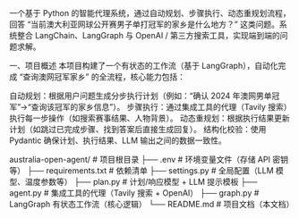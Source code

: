 一个基于 Python 的智能代理系统，通过自动规划、步骤执行、动态重规划流程，回答 “当前澳大利亚网球公开赛男子单打冠军的家乡是什么地方？” 这类问题。系统整合 LangChain、LangGraph 与 OpenAI / 第三方搜索工具，实现端到端的问题求解。

一、项目概述
本项目构建了一个有状态的工作流（基于 LangGraph），自动化完成 “查询澳网冠军家乡” 的全流程，核心能力包括：

自动规划：根据用户问题生成分步执行计划（例如：“确认 2024 年澳网男单冠军”→“查询该冠军的家乡信息”）。
步骤执行：通过集成工具的代理（Tavily 搜索）执行每一步操作（如搜索赛事结果、人物背景）。
动态重规划：根据执行结果更新计划（如跳过已完成步骤、找到答案后直接生成回复）。
结构化校验：使用 Pydantic 确保计划、执行结果、LLM 输出之间的数据一致性。

australia-open-agent/          # 项目根目录
├── .env                  # 环境变量文件（存储 API 密钥等）
├── requirements.txt       # 依赖清单
├── settings.py           # 全局配置（LLM 模型、温度参数等）
├── plan.py               # 计划/响应模型 + LLM 提示模板
├── agent.py              # 集成工具的代理（Tavily 搜索 + OpenAI）
├── graph.py              # LangGraph 有状态工作流（核心逻辑）
└── README.md             # 项目文档（本文档）